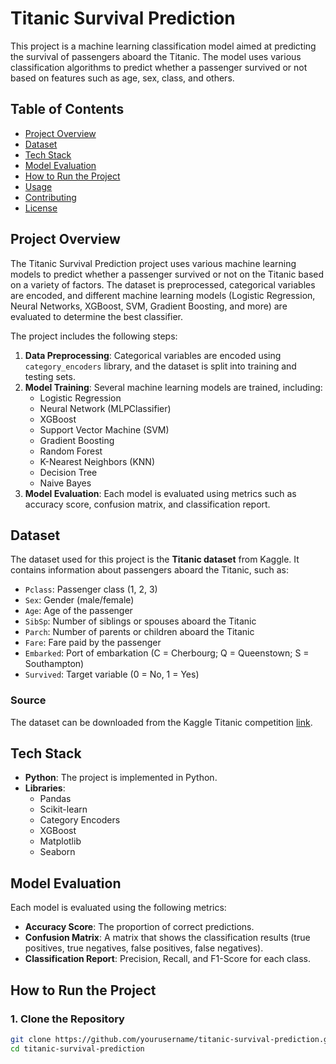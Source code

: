 # Titanic Survival Prediction

This project is a machine learning classification model aimed at predicting the survival of passengers aboard the Titanic. The model uses various classification algorithms to predict whether a passenger survived or not based on features such as age, sex, class, and others.

## Table of Contents

- [Project Overview](#project-overview)
- [Dataset](#dataset)
- [Tech Stack](#tech-stack)
- [Model Evaluation](#model-evaluation)
- [How to Run the Project](#how-to-run-the-project)
- [Usage](#usage)
- [Contributing](#contributing)
- [License](#license)

## Project Overview

The Titanic Survival Prediction project uses various machine learning models to predict whether a passenger survived or not on the Titanic based on a variety of factors. The dataset is preprocessed, categorical variables are encoded, and different machine learning models (Logistic Regression, Neural Networks, XGBoost, SVM, Gradient Boosting, and more) are evaluated to determine the best classifier.

The project includes the following steps:

1. **Data Preprocessing**: Categorical variables are encoded using `category_encoders` library, and the dataset is split into training and testing sets.
2. **Model Training**: Several machine learning models are trained, including:
    - Logistic Regression
    - Neural Network (MLPClassifier)
    - XGBoost
    - Support Vector Machine (SVM)
    - Gradient Boosting
    - Random Forest
    - K-Nearest Neighbors (KNN)
    - Decision Tree
    - Naive Bayes
3. **Model Evaluation**: Each model is evaluated using metrics such as accuracy score, confusion matrix, and classification report.

## Dataset

The dataset used for this project is the **Titanic dataset** from Kaggle. It contains information about passengers aboard the Titanic, such as:

- `Pclass`: Passenger class (1, 2, 3)
- `Sex`: Gender (male/female)
- `Age`: Age of the passenger
- `SibSp`: Number of siblings or spouses aboard the Titanic
- `Parch`: Number of parents or children aboard the Titanic
- `Fare`: Fare paid by the passenger
- `Embarked`: Port of embarkation (C = Cherbourg; Q = Queenstown; S = Southampton)
- `Survived`: Target variable (0 = No, 1 = Yes)

### Source

The dataset can be downloaded from the Kaggle Titanic competition [link](https://www.kaggle.com/c/titanic/data).

## Tech Stack

- **Python**: The project is implemented in Python.
- **Libraries**: 
    - Pandas
    - Scikit-learn
    - Category Encoders
    - XGBoost
    - Matplotlib
    - Seaborn

## Model Evaluation

Each model is evaluated using the following metrics:

- **Accuracy Score**: The proportion of correct predictions.
- **Confusion Matrix**: A matrix that shows the classification results (true positives, true negatives, false positives, false negatives).
- **Classification Report**: Precision, Recall, and F1-Score for each class.

## How to Run the Project

### 1. Clone the Repository

```bash
git clone https://github.com/yourusername/titanic-survival-prediction.git
cd titanic-survival-prediction
